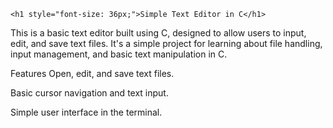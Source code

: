 
    <h1 style="font-size: 36px;">Simple Text Editor in C</h1>


This is a basic text editor built using C, designed to allow users to input, edit, and save text files. It's a simple project for learning about file handling, input management, and basic text manipulation in C.

Features
Open, edit, and save text files.

Basic cursor navigation and text input.

Simple user interface in the terminal.
